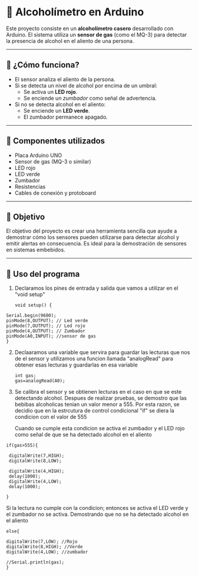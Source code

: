 # 🥃 Alcoholímetro en Arduino

Este proyecto consiste en un **alcoholímetro casero** desarrollado con Arduino. El sistema utiliza un **sensor de gas** (como el MQ-3) para detectar la presencia de alcohol en el aliento de una persona.

---

## 🔧 ¿Cómo funciona?

- El sensor analiza el aliento de la persona.
- Si se detecta un nivel de alcohol por encima de un umbral:
  - Se activa un **LED rojo**.
  - Se enciende un *zumbador* como señal de advertencia.
- Si no se detecta alcohol en el aliento:
  - Se enciende un **LED verde**.
  - El zumbador permanece apagado.

---

## 🧰 Componentes utilizados

- Placa Arduino UNO
- Sensor de gas (MQ-3 o similar)
- LED rojo
- LED verde
- Zumbador
- Resistencias
- Cables de conexión y protoboard

---

## 🎯 Objetivo

El objetivo del proyecto es crear una herramienta sencilla que ayude a demostrar cómo los sensores pueden utilizarse para detectar alcohol y emitir alertas en consecuencia. Es ideal para la demostración de sensores en sistemas embebidos.

---

##  🧐 Uso del programa

1. Declaramos los pines de entrada y salida que vamos a utilizar en el "void setup"  
   ```
   void setup() {
  ```
  Serial.begin(9600);
  pinMode(8,OUTPUT); // Led verde 
  pinMode(7,OUTPUT); // Led rojo 
  pinMode(4,OUTPUT); // Zumbador
  pinMode(A0,INPUT); //sensor de gas
}
 ```
2. Declaaramos una variable que servira para guardar las lecturas que nos de el sensor y utilizamos una funcion llamada "analogRead" para obtener esas lecturas y guardarlas en esa variable
   
   ```
   int gas;
   gas=analogRead(A0);
   
   ```
3. Se calibra el sensor y se obtienen lecturas en el caso en que se este detectando alcohol. Despues de realizar pruebas, se demostro que las bebibas alcoholicas tenian un valor menor a 555. Por esta razon, se decidio que en la estrcutura de control condicional "if" se diera la condicion con el valor de 555

   Cuando se cumple esta condicion se activa el zumbador y el LED rojo como señal de que se ha detectado alcohol en el aliento
   
 ```
 if(gas>555){

  digitalWrite(7,HIGH);
  digitalWrite(8,LOW);

  digitalWrite(4,HIGH);
  delay(1000);
  digitalWrite(4,LOW);
  delay(1000);

 }
   ```
Si la lectura no cumple con la condicion; entonces se activa el LED verde y el zumbador no se activa. Demostrando que no se ha detectado alcohol en el aliento

  ```
 else{

  digitalWrite(7,LOW); //Rojo
  digitalWrite(8,HIGH); //Verde
  digitalWrite(4,LOW); //zumbador

  //Serial.println(gas);
 }
   ```
   
  
   

